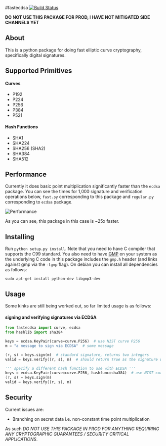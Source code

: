 #fastecdsa
[![Build Status](https://travis-ci.org/AntonKueltz/fastecdsa.svg?branch=master)](https://travis-ci.org/AntonKueltz/fastecdsa)

**DO NOT USE THIS PACKAGE FOR PROD, I HAVE NOT MITIGATED SIDE CHANNELS YET**

## About
This is a python package for doing fast elliptic curve cryptography, specifically
digital signatures.

## Supported Primitives
#### Curves
* P192
* P224
* P256
* P384
* P521

#### Hash Functions
* SHA1
* SHA224
* SHA256 (SHA2)
* SHA384
* SHA512

## Performance
Currently it does basic point multiplication significantly faster than the `ecdsa`
package. You can see the times for 1,000 signature and verification operations below,
 `fast.py` corresponding to this package and `regular.py` corresponding to `ecdsa`
 package.

![Performance](http://i.imgur.com/ZH8Oodm.png)

As you can see, this package in this case is ~25x faster.

## Installing
Run `python setup.py install`. Note that you need to have C compiler that
supports the C99  standard. You also need to have [GMP](https://gmplib.org/) on
your system as the underlying C code in this package includes the `gmp.h` header
(and links against gmp via the `-lgmp` flag). On debian you can install all
dependencies as follows:

```
sudo apt-get install python-dev libgmp3-dev
```

## Usage
Some kinks are still being worked out, so far limited usage is as follows:

#### signing and verifying signatures via ECDSA
```python
from fastecdsa import curve, ecdsa
from hashlib import sha384

keys = ecdsa.KeyPair(curve=curve.P256)  # use NIST curve P256
m = "a message to sign via ECDSA"  # some message

(r, s) = keys.sign(m)  # standard signature, returns two integers
valid = keys.verify((r, s), m)  # should return True as the signature we just generated is valid.

''' specify a different hash function to use with ECDSA '''
keys = ecdsa.KeyPair(curve=curve.P256, hashfunc=sha384)  # use NIST curve P256 with SHA384
(r, s) = keys.sign(m)
valid = keys.verify((r, s), m)
```

## Security
Current issues are:

* Branching on secret data i.e. non-constant time point multiplication

As such *DO NOT USE THIS PACKAGE IN PROD FOR ANYTHING REQUIRING ANY CRYPTOGRAPHIC
GUARANTEES / SECURITY CRITICAL APPLICATIONS*.
